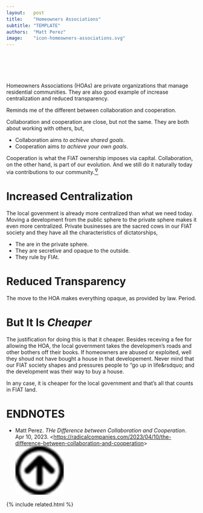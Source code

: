 ```yaml
---
layout:   post
title:    "Homeowners Associations"
subtitle: "TEMPLATE"
authors:  "Matt Perez"
image:    "icon-homeowners-associations.svg"
---
```


<div style="display:none;">
 <p>Homeowners Associations are private organizations that manage residential communities. They are also good example increase centralization and reduced transparency.</p>
</div>

<h1>&nbsp;</h1>
 <p>Homeowners Associations (HOAs) are private organizations that manage residential communities. They are also good example of increase centralization and reduced transparency.</p>
 <p>Reminds me of the different between collaboration and cooperation.<p>
 <div class="_citation">
  Collaboration and cooperation are close, but not the same. They are both about working with others, but,
  <ul>
   <li>Collaboration aims <em>to achieve shared goals</em>.</li>
   <li>Cooperation aims <em>to achieve your own goals</em>.</li>
  </ul>
  Cooperation is what the <span class='_paradigm'>FIAT</span> ownership imposes via capital. Collaboration, on the other hand, is part of our evolution. And we still do it naturally today via contributions to our community.<a href="#en01"><sup id="bm01">&hairsp;&nabla;&hairsp;</sup></a>
 </div>

<h1>Increased Centralization</h1>
 <p>The local govenment is already more centralized than what we need today. Moving a development from the public sphere to the private sphere makes it even more centralized. Private businesses are the sacred cows in our <span class='_paradigm'>FIAT</span> society and they have all the characteristics of dictatorships,</p>
  <ul>
   <li>The are in the private sphere.</li>
   <li>They are secretive and opaque to the outside.</li>
   <li>They rule by FIAt.</li>
  </ul>

<h1>Reduced Transparency</h1>
 <p>The move to the HOA makes everything opaque, as provided by law. Period.</p>

<h1>But It Is <em>Cheaper</em></h1>
 <p>The justification for doing this is that it cheaper. Besides receving a fee for allowing the HOA, the local government takes the developmen&rsquo;s roads and other bothers off their books. If homeowners are abused or exploited, well they shoud not have bought a house in that developement. Never mind that our <span class='_paradigm'>FIAT</span> society shapes and pressures people to &ldquo;go up in life&rsdquo; and the development was their way to buy a house.</p>
 <p>In any case, it is cheaper for the local government and that&rsquo;s all that counts in <span class='_paradigm'>FIAT</span> land.</p>

<h1 class="_section">ENDNOTES</h1>
 <ul>
  <li id="en01">
   <p class="_list-item">
    Matt Perez.
    <em>THe Difference between Collaboration and Cooperation</em>.
    Apr 10, 2023.
    &lt;<a href="https://radicalcompanies.com/2023/04/10/the-difference-between-collaboration-and-cooperation" target="_blank">https://radicalcompanies.com/2023/04/10/the-difference-between-collaboration-and-cooperation</a>&gt;
    <a class="_uparrow" href="#bm01"><img src="/assets/img/arrow-up-icon.png"></a>
   </p>
  </li>
 </ul>

{% include related.html %}
